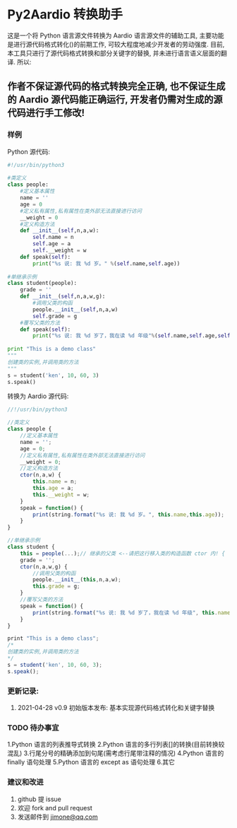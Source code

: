 # Py2Aardio 转换助手
这是一个将 Python 语言源文件转换为 Aardio 语言源文件的辅助工具, 主要功能是进行源代码格式转化()的前期工作, 可较大程度地减少开发者的劳动强度. 
目前, 本工具只进行了源代码格式转换和部分关键字的替换, 并未进行语言语义层面的翻译. 所以:
## 作者不保证源代码的格式转换完全正确, 也不保证生成的 Aardio 源代码能正确运行, 开发者仍需对生成的源代码进行手工修改!

### 样例
Python 源代码:
```python
#!/usr/bin/python3
 
#类定义
class people:
    #定义基本属性
    name = ''
    age = 0
    #定义私有属性,私有属性在类外部无法直接进行访问
    __weight = 0
    #定义构造方法
    def __init__(self,n,a,w):
        self.name = n
        self.age = a
        self.__weight = w
    def speak(self):
        print("%s 说: 我 %d 岁。" %(self.name,self.age))
 
#单继承示例
class student(people):
    grade = ''
    def __init__(self,n,a,w,g):
        #调用父类的构函
        people.__init__(self,n,a,w)
        self.grade = g
    #覆写父类的方法
    def speak(self):
        print("%s 说: 我 %d 岁了，我在读 %d 年级"%(self.name,self.age,self.grade))
 
print "This is a demo class"
"""
创建类的实例,并调用类的方法
"""
s = student('ken', 10, 60, 3)
s.speak()
```
转换为 Aardio 源代码:
```js
//!/usr/bin/python3

//类定义
class people {
    //定义基本属性
    name = '';
    age = 0;
    //定义私有属性,私有属性在类外部无法直接进行访问
    __weight = 0;
    //定义构造方法
    ctor(n,a,w) {
        this.name = n;
        this.age = a;
        this.__weight = w;
    }
    speak = function() {
        print(string.format("%s 说: 我 %d 岁。", this.name,this.age));
    }
}

//单继承示例
class student {
    this = people(...);// 继承的父类 <--请把这行移入类的构造函数 ctor 内! {
    grade = '';
    ctor(n,a,w,g) {
        //调用父类的构函
        people.__init__(this,n,a,w);
        this.grade = g;
    }
    //覆写父类的方法
    speak = function() {
        print(string.format("%s 说: 我 %d 岁了，我在读 %d 年级", this.name,this.age,this.grade));
    }
}

print "This is a demo class";
/*
创建类的实例,并调用类的方法
*/
s = student('ken', 10, 60, 3);
s.speak();
```

### 更新记录:
1. 2021-04-28 v0.9 初始版本发布: 基本实现源代码格式转化和关键字替换
 
### TODO 待办事宜
1.Python 语言的列表推导式转换
2.Python 语言的多行列表[]的转换(目前转换较混乱)
3.行尾分号的精确添加到句尾(需考虑行尾带注释的情况)
4.Python 语言的 finally 语句处理
5.Python 语言的 except as 语句处理
6.其它

### 建议和改进
1. github 提 issue
2. 欢迎 fork and pull request
3. 发送邮件到 jimone@qq.com




